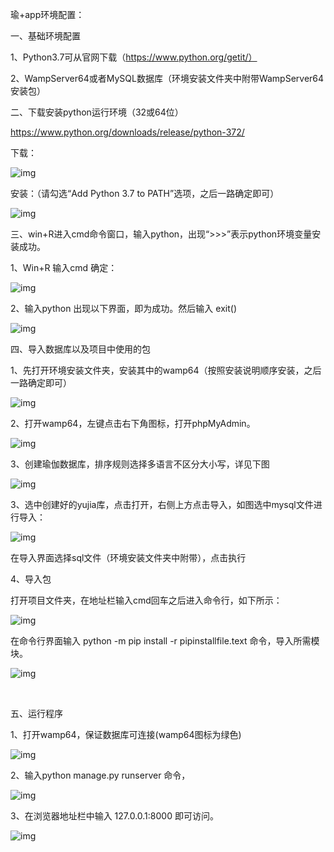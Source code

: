 瑜+app环境配置：

 

一、基础环境配置

1、Python3.7可从官网下载（https://www.python.org/getit/）

2、WampServer64或者MySQL数据库（环境安装文件夹中附带WampServer64安装包）

二、下载安装python运行环境（32或64位）

<https://www.python.org/downloads/release/python-372/>

下载：

![img](file:///C:/Users/qwer/AppData/Local/Temp/msohtmlclip1/01/clip_image002.jpg)

安装：（请勾选“Add Python 3.7 to PATH”选项，之后一路确定即可）

![img](file:///C:/Users/qwer/AppData/Local/Temp/msohtmlclip1/01/clip_image004.png)

 

三、win+R进入cmd命令窗口，输入python，出现“>>>”表示python环境变量安装成功。

 

1、Win+R    输入cmd   确定：

![img](file:///C:/Users/qwer/AppData/Local/Temp/msohtmlclip1/01/clip_image006.jpg)

2、输入python 出现以下界面，即为成功。然后输入 exit() 

![img](file:///C:/Users/qwer/AppData/Local/Temp/msohtmlclip1/01/clip_image008.jpg)

 

四、导入数据库以及项目中使用的包

1、先打开环境安装文件夹，安装其中的wamp64（按照安装说明顺序安装，之后一路确定即可）

![img](file:///C:/Users/qwer/AppData/Local/Temp/msohtmlclip1/01/clip_image010.jpg)

2、打开wamp64，左键点击右下角图标，打开phpMyAdmin。 

![img](file:///C:/Users/qwer/AppData/Local/Temp/msohtmlclip1/01/clip_image012.jpg)

 

3、创建瑜伽数据库，排序规则选择多语言不区分大小写，详见下图

![img](file:///C:/Users/qwer/AppData/Local/Temp/msohtmlclip1/01/clip_image014.jpg)

 

3、选中创建好的yujia库，点击打开，右侧上方点击导入，如图选中mysql文件进行导入：

![img](file:///C:/Users/qwer/AppData/Local/Temp/msohtmlclip1/01/clip_image016.jpg)

在导入界面选择sql文件（环境安装文件夹中附带），点击执行

4、导入包

打开项目文件夹，在地址栏输入cmd回车之后进入命令行，如下所示：

![img](file:///C:/Users/qwer/AppData/Local/Temp/msohtmlclip1/01/clip_image018.jpg)



 

在命令行界面输入 python -m pip install -r pipinstallfile.text 命令，导入所需模块。

![img](file:///C:/Users/qwer/AppData/Local/Temp/msohtmlclip1/01/clip_image020.jpg)

​    

五、运行程序

1、打开wamp64，保证数据库可连接(wamp64图标为绿色)

![img](file:///C:/Users/qwer/AppData/Local/Temp/msohtmlclip1/01/clip_image021.png)

 

2、输入python manage.py runserver 命令，

![img](file:///C:/Users/qwer/AppData/Local/Temp/msohtmlclip1/01/clip_image023.jpg)

3、在浏览器地址栏中输入 127.0.0.1:8000 即可访问。

![img](file:///C:/Users/qwer/AppData/Local/Temp/msohtmlclip1/01/clip_image025.jpg)